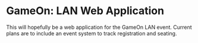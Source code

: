 # GameOn: LAN Web Application

This will hopefully be a web application
for the GameOn LAN event. Current plans
are to include an event system to track
registration and seating.